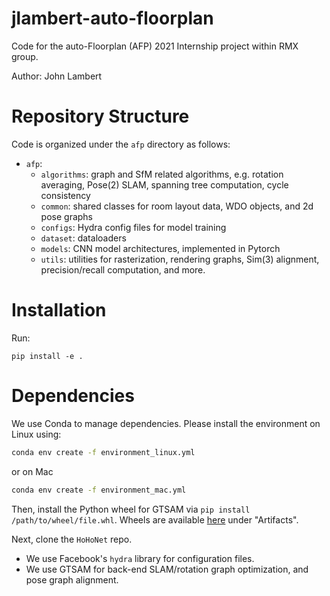 # jlambert-auto-floorplan

Code for the auto-Floorplan (AFP) 2021 Internship project within RMX group.

Author: John Lambert

# Repository Structure

Code is organized under the `afp` directory as follows:
- `afp`:
    - `algorithms`: graph and SfM related algorithms, e.g. rotation averaging, Pose(2) SLAM, spanning tree computation, cycle consistency
    - `common`: shared classes for room layout data, WDO objects, and 2d pose graphs
    - `configs`: Hydra config files for model training
    - `dataset`: dataloaders
    - `models`: CNN model architectures, implemented in Pytorch
    - `utils`: utilities for rasterization, rendering graphs, Sim(3) alignment, precision/recall computation, and more.


# Installation
Run:
```
pip install -e .
```

# Dependencies

We use Conda to manage dependencies. Please install the environment on Linux using:
```bash
conda env create -f environment_linux.yml
```
or on Mac
```bash
conda env create -f environment_mac.yml
```

Then, install the Python wheel for GTSAM via `pip install /path/to/wheel/file.whl`. Wheels are available [here](https://github.com/borglab/gtsam-manylinux-build/actions/runs/1035308319) under "Artifacts".

Next, clone the `HoHoNet` repo.

- We use Facebook's `hydra` library for configuration files.
- We use GTSAM for back-end SLAM/rotation graph optimization, and pose graph alignment.